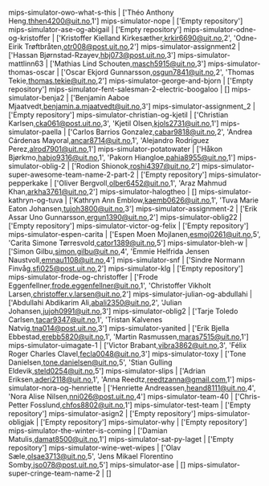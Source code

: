mips-simulator-owo-what-s-this                    | ['Théo Anthony Heng,thhen4200@uit.no,1']
mips-simulator-nope                               | ['Empty repository']
mips-simulator-ase-og-abigail                     | ['Empty repository']
mips-simulator-odne-og-kristoffer                 | ['Kristoffer Kielland Kirkesæther,krkir6690@uit.no,2', 'Odne-Eirik Trøftbråten,otr008@post.uit.no,2']
mips-simulator-assignment2                        | ['Hassan Bjørnstad-Rzayev,hbj073@post.uit.no,3']
mips-simulator-mattlinn63                         | ['Mathias Lind Schouten,masch5915@uit.no,3']
mips-simulator-thomas-oscar                       | ['Oscar Ekjord Gunnarsson,osgun7841@uit.no,2', 'Thomas Tekie,thomas.tekie@uit.no,2']
mips-simulator-george-and-bjorn                   | ['Empty repository']
mips-simulator-fent-salesman-2-electric-boogaloo  | []
mips-simulator-benja2                             | ['Benjamin Aaboe Mjaatvedt,benjamin.a.mjaatvedt@uit.no,3']
mips-simulator-assignment_2                       | ['Empty repository']
mips-simulator-christian-og-kjetil                | ['Christian Karlsen,cka061@post.uit.no,3', 'Kjetil Olsen,kjols2731@uit.no,1']
mips-simulator-paella                             | ['Carlos Barrios Gonzalez,cabar9818@uit.no,2', 'Andrea Cárdenas Mayoral,ancar8714@uit.no,1', 'Alejandro Rodriguez Perez,alrod7901@uit.no,1']
mips-simulator-potatowater                        | ['Håkon Bjørkmo,habjo9316@uit.no,1', 'Pakorn Hiangloe,pahia8955@uit.no,1']
mips-simulator-oblig-2                            | ['Rodion Shionok,roshi4397@uit.no,2']
mips-simulator-super-awesome-team-name-2-part-2   | ['Empty repository']
mips-simulator-pepperkake                         | ['Oliver Bergvoll,olber6452@uit.no,1', 'Araz Mahmud Khan,arkha3761@uit.no,2']
mips-simulator-halogtheo                          | []
mips-simulator-kathryn-og-tuva                    | ['Kathryn Ann Emblow,kaemb0626@uit.no,1', 'Tuva Marie Eaton Johansen,tujoh3800@uit.no,3']
mips-simulator-assignment-2                       | ['Erik Assar Uno Gunnarsson,ergun1390@uit.no,2']
mips-simulator-oblig22                            | ['Empty repository']
mips-simulator-victor-og-felix                    | ['Empty repository']
mips-simulator-espen-carita                       | ['Espen Moen Mojlanen,esmoj0261@uit.no,5', 'Carita Simone Tørresvold,cator1389@uit.no,5']
mips-simulator-bleh-w                             | ['Simon Gilbu,simon.gilbu@uit.no,4', 'Emmie Helfrida Jensen Naustvoll,emnau1108@uit.no,4']
mips-simulator-snf                                | ['Sindre Normann Finvåg,sfi025@post.uit.no,2']
mips-simulator-klg                                | ['Empty repository']
mips-simulator-frode-og-christoffer               | ['Frode Eggenfellner,frode.eggenfellner@uit.no,1', 'Christoffer Vikholt Larsen,christoffer.v.larsen@uit.no,2']
mips-simulator-julian-og-abdullahi                | ['Abdullahi Abdikarim Ali,abali2350@uit.no,2', 'Julian Johansen,jujoh0991@uit.no,3']
mips-simulator-oblig2                             | ['Tarje Toledo Carlsen,tacar9347@uit.no,1', 'Tristan Kalvenes Natvig,tna014@post.uit.no,3']
mips-simulator-yanited                            | ['Erik Bjella Ebbestad,erebb5820@uit.no,1', 'Martin Rasmussen,maras7515@uit.no,1']
mips-simulator-uimagate-1                         | ['Victor Brabant,vibra3862@uit.no,3', 'Félix Roger Charles Clavel,fecla0048@uit.no,3']
mips-simulator-toxy                               | ['Tone Danielsen,tone.danielsen@uit.no,5', 'Stian Gulling Eldevik,steld0254@uit.no,5']
mips-simulator-slips                              | ['Adrian Eriksen,aderi2118@uit.no,1', 'Anna Reedtz,reedtzanna@gmail.com,1']
mips-simulator-nora-og-henriette                  | ['Henriette Andreassen,heand8111@uit.no,4', 'Nora Alise Nilsen,nni026@post.uit.no,4']
mips-simulator-team-40                            | ['Chris-Petter Fosslund,chfos8802@uit.no,1']
mips-simulator-test-team                          | ['Empty repository']
mips-simulator-asign2                             | ['Empty repository']
mips-simulator-obligjak                           | ['Empty repository']
mips-simulator-why                                | ['Empty repository']
mips-simulator-the-winter-is-coming               | ['Damian Matulis,damat8500@uit.no,1']
mips-simulator-sat-py-laget                       | ['Empty repository']
mips-simulator-wine-wet-wipes                     | ['Olav Sæle,olsae3713@uit.no,5', 'Jens Mikael Florentino Somby,jso078@post.uit.no,5']
mips-simulator-ase                                | []
mips-simulator-super-cringe-team-name-2           | []
